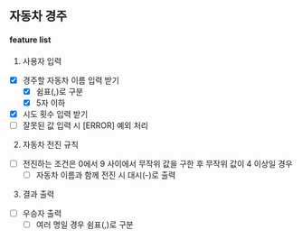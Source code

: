 ## 자동차 경주

#### feature list

1. 사용자 입력
- [x] 경주할 자동차 이름 입력 받기
    - [x] 쉼표(,)로 구분
    - [x] 5자 이하  

- [x] 시도 횟수 입력 받기
- [ ] 잘못된 값 입력 시 [ERROR] 예외 처리

2. 자동차 전진 규칙
- [ ] 전진하는 조건은 0에서 9 사이에서 무작위 값을 구한 후 무작위 값이 4 이상일 경우
    - [ ] 자동차 이름과 함께 전진 시 대시(-)로 출력

3. 결과 출력
- [ ] 우승자 출력
    - [ ] 여러 명일 경우 쉼표(,)로 구분